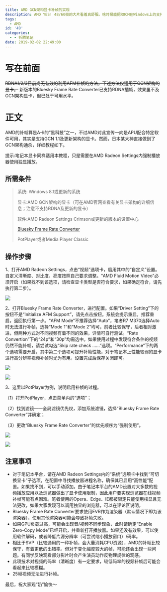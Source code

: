 ```yaml
---
title: AMD GCN架构显卡补帧的实现
description: AMD YES! 48/60帧的大片看着真舒服。啥时候能把ROCM在Windows上的支持也做好就更棒了。
tags:
  - AMD
id: '49'
categories:
  - - 折腾笔记
date: 2019-02-02 22:49:00
---
```

# 写在前面

~~RDNA1/2/3目前尚无有效的利用AFM补帧的方法，下述方法仅适用于GCN架构的显卡。~~
新版本的Bluesky Frame Rate Converter已支持RDNA插帧，效果虽不及GCN架构显卡，但已处于可用水平。

# 正文

AMD的补帧算是A卡的“黑科技”之一，不过AMD对此宣传一向是APU配合特定软件可用，其实是支持GCN 1.1及更新架构的显卡。然而，日本某大神直接做到了GCN架构通杀，详细教程如下。

提示:笔记本显卡同样适用本教程，只是需要在AMD Radeon Settings内强制播放器使用独显播放。

## 所需条件

> 系统: Windows 8.1或更新的系统
>
> 显卡:AMD GCN架构的显卡（可在AMD官网查看有关显卡架构的详细信息；注意不支持RDNA及更新的显卡）
>
> 软件:AMD Radeon Settings Crimson或更新的版本的设置中心
>
> [Bluesky Frame Rate Converter](http://bluesky23.yukishigure.com/en/BlueskyFRC.html)
>
> PotPlayer或者Media Player Classic

## 操作步骤

1、打开AMD Radeon Settings，点击“视频”选项卡，启用其中的“自定义”设置。自定义清晰度、对比度、亮度按照自己要求调整。“AMD Fluid Motion Video”必须开启（如果找不到该选项，请检查显卡类型是否符合要求，如果确定符合，请先执行第二步）。

![](/images/Radeon.png)

2、打开Bluesky Frame Rate Converter，进行配置。如果“Driver Setting”下的按钮不是“Initialize AFM Support”，请先点击按钮。系统会提示重启，推荐重启，返回执行第一步。“AFM Mode”不推荐选择“Auto”，笔者R7 M370选择Auto时无法进行补帧，选择“Mode 1”和“Mode 2”均可，前者比较保守，后者相对激进，但两种方式对不同视频有着不同的效果，详情可自行测试。“Rate Convertion”下的“24p”和“30p”均需选中。如果使用过程中发现符合条件的视频仍然不能补帧，请尝试勾选“Skip rate check ……”选项。“Performance”下的两个选项需要开启，其中第二个选项可提升补帧性能，对于笔记本上性能较弱的显卡进行高分辨率视频补帧时尤为有用。设置完成后保存关闭即可。

![](/images/BFC.png)

![](/images/2018/02/%E5%B1%8F%E5%B9%95%E6%88%AA%E5%9B%BE38.png)

3、这里以PotPlayer为例，说明启用补帧的过程。

（1）打开PotPlayer，点击菜单内的“选项”；

（2）找到滤镜——全局滤镜优先权，添加系统滤镜，选择“Bluesky Frame Rate Converter”并确定；

（3）更改“Bluesky Frame Rate Converter”的优先顺序为“强制使用”。

![](/images/PotPlayer.png)

![](/images/2018/02/%E5%B1%8F%E5%B9%95%E6%88%AA%E5%9B%BE41.png)

## 注意事项

* 对于笔记本平台，请在AMD Radeon Settings内的“系统”选项卡中找到“可切换显卡”子选项，在配置中寻找播放器进程名称，确保其已启用“高性能”配置。如果找不到，可以手动添加。由于笔记本平台的AMD设置对大多数的视频播放应用以及浏览器做出了显卡使用限制，因此用户要实现浏览器在线视频补帧可能有点困难。笔者使用的Opera、Edge、IE都被限定只能使用核显且无法更改，如果大家发现可以调用独显的浏览器，可以在评论区说明。
* Bluesky Frame Rate Converter要求使用EVR作为渲染器（默认情况下即为该渲染器），使用其他渲染器可能会导致补帧失败。
* 如果GPU负载过高，可能会出现音/视频不同步现象，此时请确定“Enable Zero-Copy Mode”已经开启，并重新打开播放器。如果还没有效果，可以使用软件解码，或者降低片源分辨率（可尝试缩小播放窗口）/码率。
* 相比于SVP（比较通用的一种补帧，会大量消耗CPU资源），AMD的补帧比较保守，有着更低的出错率。但对于变化幅度较大的帧，可能还会出现一些问题。有同学反映观看部分影片时会产生演员动作反物理规律的观感。
* 此项技术对视频的码率（清晰度）有一定要求，较低码率的视频补帧后可能会看起来比较模糊。
* 25帧视频无法进行补帧。

最后，祝大家观“奶”愉快～
